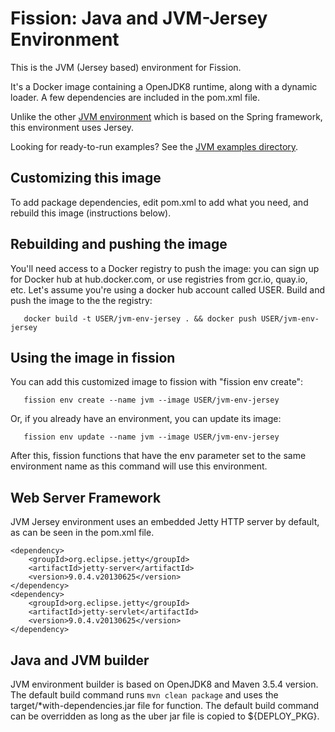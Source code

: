 # Fission: Java and JVM-Jersey Environment

This is the JVM (Jersey based) environment for Fission.

It's a Docker image containing a OpenJDK8 runtime, along with a
dynamic loader.  A few dependencies are included in the
pom.xml file.

Unlike the other [JVM environment](../jvm) which is based on the Spring framework, this environment uses Jersey.

Looking for ready-to-run examples? See the [JVM examples directory](../../examples/jvm-jersey).

## Customizing this image

To add package dependencies, edit pom.xml to add what you
need, and rebuild this image (instructions below).

## Rebuilding and pushing the image

You'll need access to a Docker registry to push the image: you can
sign up for Docker hub at hub.docker.com, or use registries from
gcr.io, quay.io, etc.  Let's assume you're using a docker hub account
called USER.  Build and push the image to the the registry:

```
   docker build -t USER/jvm-env-jersey . && docker push USER/jvm-env-jersey
```

## Using the image in fission

You can add this customized image to fission with "fission env
create":

```
   fission env create --name jvm --image USER/jvm-env-jersey
```

Or, if you already have an environment, you can update its image:

```
   fission env update --name jvm --image USER/jvm-env-jersey 
```

After this, fission functions that have the env parameter set to the
same environment name as this command will use this environment.

## Web Server Framework

JVM Jersey environment uses an embedded Jetty HTTP server by default, as can be seen in the pom.xml file.

```
<dependency>
	<groupId>org.eclipse.jetty</groupId>
	<artifactId>jetty-server</artifactId>
	<version>9.0.4.v20130625</version>
</dependency>
<dependency>
	<groupId>org.eclipse.jetty</groupId>
	<artifactId>jetty-servlet</artifactId>
	<version>9.0.4.v20130625</version>
</dependency>
```

## Java and JVM builder

JVM environment builder is based on OpenJDK8 and Maven 3.5.4 version. The default build command runs `mvn clean package` and uses the target/*with-dependencies.jar file for function. The default build command can be overridden as long as the uber jar file is copied to ${DEPLOY_PKG}.
